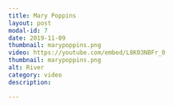 ```yaml
---
title: Mary Poppins
layout: post
modal-id: 7
date: 2019-11-09
thumbnail: marypoppins.png
video: https://youtube.com/embed/L8K03NBFr_0
thumbnail: marypoppins.png
alt: River
category: video
description: 

---
```


